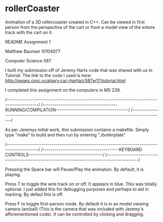 # rollerCoaster
Animation of a 3D rollercoaster created in C++. Can be viewed in first person from the perspective of the cart or from a model
view of the entore track with the cart on it.

README Assignment 1

Matthew Bauman
10104077

Computer Science 587

I built my submission off of Jeremy Harts code that was shared with us in Tutorial.
The link to the code I used is here: http://pages.cpsc.ucalgary.ca/~hartja/c587w17/tutorial.html

I completed this assignment on the computers in MS 239.

/----------------------------------------------------------------------------------------------/
/--------------------------------------RUNNING/COMPILATION-------------------------------------/
/----------------------------------------------------------------------------------------------/

As per Jeremys initial work, this submission contains a makefile. Simply type "make" to build
and then run by entering "./boilerplate"

/----------------------------------------------------------------------------------------------/
/---------------------------------------KEYBOARD CONTROLS--------------------------------------/
/----------------------------------------------------------------------------------------------/

Pressing the Space bar will Pause/Play the animation. By default, it is playing.

Press T to toggle the wire track on or off. It appears in blue. This was totally optional. I just
	added this for debugging purposes and perhaps to aid in marking. By defaul this is off.

Press F to toggle first-person mode. By default it is in an model viewing camera (arcball)
	(This is the camera that was included with Jeremy's afforementioned code). It can be
	controlled by clicking and dragging.

